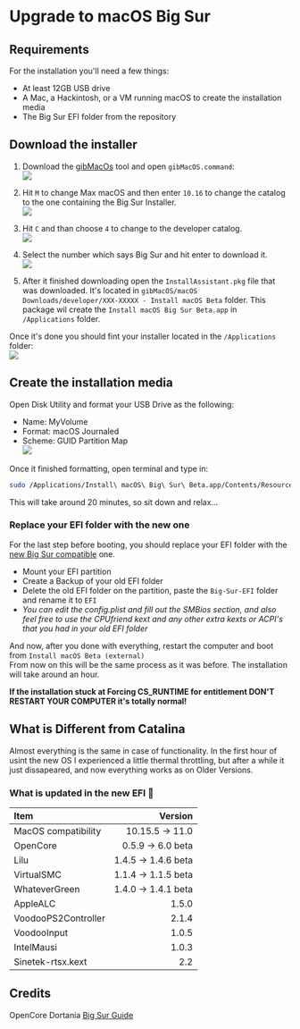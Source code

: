 # Upgrade to macOS Big Sur

## Requirements
For the installation you'll need a few things:  
* At least 12GB USB drive
* A Mac, a Hackintosh, or a VM running macOS to create the installation media
* The Big Sur EFI folder from the repository

## Download the installer
1. Download the [gibMacOs](https://github.com/corpnewt/gibMacOS) tool and open `gibMacOS.command`:  
![](/Images/BigSurInstallation1.png)

2. Hit `M` to change Max macOS and then enter `10.16` to change the catalog to the one containing the Big Sur Installer.  
![](/Images/BigSurInstallation2.png)

3. Hit `C` and than choose `4` to change to the developer catalog.  
![](/Images/BigSurInstallation3.png)

4. Select the number which says Big Sur and hit enter to download it.  
![](/Images/BigSurInstallation4.png)

5. After it finished downloading open the `InstallAssistant.pkg` file that was downloaded. It's located in `gibMacOS/macOS Downloads/developer/XXX-XXXXX - Install macOS Beta` folder. This package wil create the `Install macOS Big Sur Beta.app` in `/Applications` folder.  


Once it's done you should fint your installer located in the `/Applications` folder:  
![](/Images/BigSurInstallation5.png)

## Create the installation media
Open Disk Utility and format your USB Drive as the following: 
* Name: MyVolume
* Format: macOS Journaled
* Scheme: GUID Partition Map  
![](/Images/BigSurInstallation6.png)

Once it finished formatting, open terminal and type in:  

```sh
sudo /Applications/Install\ macOS\ Big\ Sur\ Beta.app/Contents/Resources/createinstallmedia --volume /Volumes/MyVolume
```

This will take around 20 minutes, so sit down and relax...

### Replace your EFI folder with the new one
For the last step before booting, you should replace your EFI folder with the [new Big Sur compatible](/macOS-11.0-Big-Sur/EFI) one.
* Mount your EFI partition
* Create a Backup of your old EFI folder
* Delete the old EFI folder on the partition, paste the `Big-Sur-EFI` folder and rename it to `EFI`
* *You can edit the config.plist and fill out the SMBios section, and also feel free to use the CPUfriend kext and any other extra kexts or ACPI's that you had in your old EFI folder*  

And now, after you done with everything, restart the computer and boot from `Install macOS Beta (external)`  
From now on this will be the same process as it was before. The installation will take around an hour.

**If the installation stuck at Forcing CS_RUNTIME for entitlement DON'T RESTART YOUR COMPUTER it's totally normal!**

## What is Different from Catalina
Almost everything is the same in case of functionality. In the first hour of usint the new OS I experienced a little thermal throttling, but after a while it just dissapeared, and now everything works as on Older Versions.  

### What is updated in the new EFI 🔁
| Item | Version |
| :--- | ---: |
| MacOS compatibility | 10.15.5 -> 11.0 |
| OpenCore | 0.5.9 -> 6.0 beta |
| Lilu | 1.4.5  -> 1.4.6 beta|
| VirtualSMC | 1.1.4  -> 1.1.5 beta|
| WhateverGreen | 1.4.0  -> 1.4.1 beta|
| AppleALC | 1.5.0 |
| VoodooPS2Controller | 2.1.4 |
| VoodooInput | 1.0.5 |
| IntelMausi | 1.0.3 |
| Sinetek-rtsx.kext | 2.2 |

## Credits
OpenCore Dortania [Big Sur Guide](https://dortania.github.io/OpenCore-Install-Guide/extras/big-sur/)
